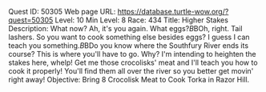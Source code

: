 Quest ID: 50305
Web page URL: https://database.turtle-wow.org/?quest=50305
Level: 10
Min Level: 8
Race: 434
Title: Higher Stakes
Description: What now? Ah, it's you again. What eggs?$B$BOh, right. Tail lashers. So you want to cook something else besides eggs? I guess I can teach you something.$B$BDo you know where the Southfury River ends its course? This is where you'll have to go. Why? I'm intending to heighten the stakes here, whelp! Get me those crocolisks' meat and I'll teach you how to cook it properly! You'll find them all over the river so you better get movin' right away!
Objective: Bring 8 Crocolisk Meat to Cook Torka in Razor Hill.
